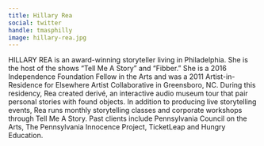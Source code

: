 ```yaml
---
title: Hillary Rea
social: twitter
handle: tmasphilly
image: hillary-rea.jpg
---
```


HILLARY REA is an award-winning storyteller living in Philadelphia. She is the host of the shows “Tell Me A Story” and “Fibber.” She is a 2016 Independence Foundation Fellow in the Arts and was a 2011 Artist-in-Residence for Elsewhere Artist Collaborative in Greensboro, NC. During this residency, Rea created derivé, an interactive audio museum tour that pair personal stories with found objects. In addition to producing live storytelling events, Rea runs monthly storytelling classes and corporate workshops through Tell Me A Story. Past clients include Pennsylvania Council on the Arts, The Pennsylvania Innocence Project, TicketLeap and Hungry Education.